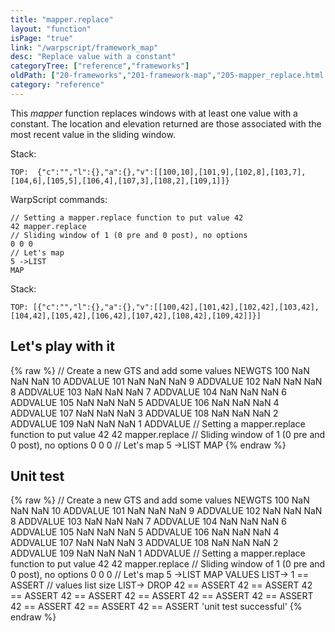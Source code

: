 ```yaml
---
title: "mapper.replace"
layout: "function"
isPage: "true"
link: "/warpscript/framework_map"
desc: "Replace value with a constant"
categoryTree: ["reference","frameworks"]
oldPath: ["20-frameworks","201-framework-map","205-mapper_replace.html.md"]
category: "reference"
---
```

 
This *mapper* function replaces windows with at least one value with a constant. The location and elevation returned are those associated with the most recent value in the sliding window.

Stack:

    TOP:  {"c":"","l":{},"a":{},"v":[[100,10],[101,9],[102,8],[103,7],[104,6],[105,5],[106,4],[107,3],[108,2],[109,1]]}

WarpScript commands:

    // Setting a mapper.replace function to put value 42
    42 mapper.replace 
    // Sliding window of 1 (0 pre and 0 post), no options
    0 0 0 
    // Let's map
    5 ->LIST 
    MAP

Stack: 

    TOP: [{"c":"","l":{},"a":{},"v":[[100,42],[101,42],[102,42],[103,42],[104,42],[105,42],[106,42],[107,42],[108,42],[109,42]]}]


## Let's play with it ##


{% raw %}
<warp10-warpscript-widget>// Create a new GTS and add some values
NEWGTS 
100 NaN NaN NaN 10 ADDVALUE
101 NaN NaN NaN  9 ADDVALUE
102 NaN NaN NaN  8 ADDVALUE
103 NaN NaN NaN  7 ADDVALUE
104 NaN NaN NaN  6 ADDVALUE
105 NaN NaN NaN  5 ADDVALUE
106 NaN NaN NaN  4 ADDVALUE
107 NaN NaN NaN  3 ADDVALUE
108 NaN NaN NaN  2 ADDVALUE
109 NaN NaN NaN  1 ADDVALUE
// Setting a mapper.replace function to put value 42
42 mapper.replace 
// Sliding window of 1 (0 pre and 0 post), no options
0 0 0 
// Let's map
5 ->LIST 
MAP
</warp10-warpscript-widget>
{% endraw %}    

## Unit test ##

{% raw %}
<warp10-warpscript-widget>// Create a new GTS and add some values
NEWGTS 
100 NaN NaN NaN 10 ADDVALUE
101 NaN NaN NaN  9 ADDVALUE
102 NaN NaN NaN  8 ADDVALUE
103 NaN NaN NaN  7 ADDVALUE
104 NaN NaN NaN  6 ADDVALUE
105 NaN NaN NaN  5 ADDVALUE
106 NaN NaN NaN  4 ADDVALUE
107 NaN NaN NaN  3 ADDVALUE
108 NaN NaN NaN  2 ADDVALUE
109 NaN NaN NaN  1 ADDVALUE
// Setting a mapper.replace function to put value 42
42 mapper.replace 
// Sliding window of 1 (0 pre and 0 post), no options
0 0 0 
// Let's map
5 ->LIST 
MAP
VALUES LIST-> 
1 == ASSERT   // values list size
LIST-> DROP
42 == ASSERT  42 == ASSERT  42 == ASSERT  42 == ASSERT  42 == ASSERT
42 == ASSERT  42 == ASSERT  42 == ASSERT  42 == ASSERT  42 == ASSERT
'unit test successful'
</warp10-warpscript-widget>
{% endraw %}  